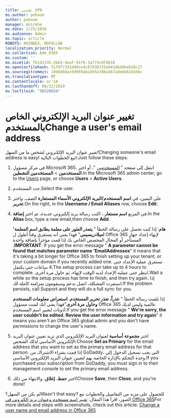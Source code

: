 ```yaml
---
title: تغيير UPN
ms.author: pebaum
author: pebaum
manager: mnirkhe
ms.date: 2/25/2018
ms.audience: Admin
ms.topic: article
ROBOTS: NOINDEX, NOFOLLOW
localization_priority: Normal
ms.collection: Adm_O365
ms.custom: ''
ms.assetid: f61d1335-2b63-4eaf-91f6-3a773c0fd610
ms.openlocfilehash: 51f0f7331d40ce4c87836725eb41d6d4beb26c27
ms.sourcegitcommit: 1d98db8acb9959aba3b5e308a567ade6b62da56c
ms.translationtype: MT
ms.contentlocale: ar-SA
ms.lasthandoff: 08/22/2019
ms.locfileid: "36520834"
---
```

# <a name="change-a-users-email-address"></a><span data-ttu-id="36a86-102">تغيير عنوان البريد الإلكتروني الخاص بالمستخدم</span><span class="sxs-lookup"><span data-stu-id="36a86-102">Change a user's email address</span></span>

<span data-ttu-id="36a86-103">تغيير عنوان البريد الإلكتروني لشخص ما من السهل!</span><span class="sxs-lookup"><span data-stu-id="36a86-103">Changing someone's email address is easy!</span></span> <span data-ttu-id="36a86-104">اتبع الخطوات التالية:</span><span class="sxs-lookup"><span data-stu-id="36a86-104">Just follow these steps:</span></span>
  
1. <span data-ttu-id="36a86-105">في مركز مسؤول Microsoft 365، انتقل إلى صفحة " [المستخدمين](https://go.microsoft.com/fwlink/p/?linkid=834822) "، أو اختر **المستخدمين** \> **المستخدمين النشطين**.</span><span class="sxs-lookup"><span data-stu-id="36a86-105">In the Microsoft 365 admin center, go to the [Users](https://go.microsoft.com/fwlink/p/?linkid=834822) page, or choose **Users** \> **Active Users**.</span></span>
    
2. <span data-ttu-id="36a86-106">حدد المستخدم.</span><span class="sxs-lookup"><span data-stu-id="36a86-106">Select the user.</span></span>
    
3. <span data-ttu-id="36a86-107">على اليمين، في **اسم المستخدم/البريد الإلكتروني الأسماء المستعارة** الصف، واختر **تحرير**.</span><span class="sxs-lookup"><span data-stu-id="36a86-107">On the right, in the **Username / Email Aliases** row, choose **Edit**.</span></span>
    
4. <span data-ttu-id="36a86-108">في المربع **اسم مستعار** ، اكتب رسالة بريد إلكتروني جديدة، ثم اختر **إضافة**.</span><span class="sxs-lookup"><span data-stu-id="36a86-108">In the **Alias** box, type a new email,then choose **Add**.</span></span>
    
    <span data-ttu-id="36a86-109">**هام**: إذا كنت تحصل على رسالة الخطأ " **يتعذر العثور على معلمة يطابق اسم المعلمة' اميلادريسيس**" فهذا يعني أنه يستغرق وقتاً أطول ل Office 365 لإنهاء إعداد جهاز المستأجر أو المجال المخصص الخاص بك إذا قمت مؤخرا بإضافة واحدة .</span><span class="sxs-lookup"><span data-stu-id="36a86-109">**IMPORTANT**: If you get the error message " **A parameter cannot be found that matches parameter name 'EmailAddresses**" it means that it's taking a bit longer for Office 365 to finish setting up your tenant, or your custom domain if you recently added one.</span></span> <span data-ttu-id="36a86-110">تستغرق عملية الإعداد حتى 4 ساعات حتى يكتمل.</span><span class="sxs-lookup"><span data-stu-id="36a86-110">The setup process can take up to 4 hours to complete.</span></span> <span data-ttu-id="36a86-111">انتظر حتى عملية الإعداد لديه الوقت لإنهاء، ثم حاول مرة أخرى.</span><span class="sxs-lookup"><span data-stu-id="36a86-111">Wait a while so the setup process has time to finish, and then try again.</span></span> <span data-ttu-id="36a86-112">إذا استمرت المشكلة، اتصل بدعم وسيقومون بمزامنة كاملة لك.</span><span class="sxs-lookup"><span data-stu-id="36a86-112">If the problem persists, call Support and they will do a full sync for you.</span></span>
    
    <span data-ttu-id="36a86-113">إذا تلقيت رسالة الخطأ " **عذراً، تعذر تحرير المستخدم. استعراض معلومات المستخدم وحاول مرة أخرى**"فهذا يعني أنك لست مسؤول Office 365 عالمية وليس لديك أذونات لتغيير اسم المستخدم.</span><span class="sxs-lookup"><span data-stu-id="36a86-113">If you get the error message " **We're sorry, the user couldn't be edited. Review the user information and try again**" it means you aren't an Office 365 global admin and you don't have permissions to change the user's name.</span></span>
    
5. <span data-ttu-id="36a86-114">اختر **مجموعة أساسية** لعنوان البريد الإلكتروني الذي تريد تعيين عنوان البريد الإلكتروني الأساسي لذلك الشخص.</span><span class="sxs-lookup"><span data-stu-id="36a86-114">Choose **Set as Primary** for the email address that you want to set as the primary email address for that person.</span></span> <span data-ttu-id="36a86-115">إذا قمت بشراء الاشتراك من GoDaddy، التي يجب تسجيل الدخول إلى وحدة التحكم بالإدارة الخاصة بهم لتعيين عنوان البريد الإلكتروني الأساسي.</span><span class="sxs-lookup"><span data-stu-id="36a86-115">If you purchased your subscription from GoDaddy, you must sign in to their management console to set the primary email address.</span></span> 
    
6. <span data-ttu-id="36a86-116">اختر **حفظ**، **إغلاق**، والانتهاء من ذلك!</span><span class="sxs-lookup"><span data-stu-id="36a86-116">Choose **Save**, then **Close**, and you're done!</span></span>
    
<span data-ttu-id="36a86-117">لم يكن من السهل؟</span><span class="sxs-lookup"><span data-stu-id="36a86-117">Wasn't that easy?</span></span> <span data-ttu-id="36a86-118">للحصول على مزيد من التفاصيل والخطوات مع الصور، اقرأ هذا المقال: [تغيير اسم مستخدم وعنوان بريد إلكتروني في Office 365](https://support.office.com/article/Change-a-user-name-and-email-address-in-Office-365-fb5ac074-e203-4e1f-9843-b9d1a3e03297.aspx)</span><span class="sxs-lookup"><span data-stu-id="36a86-118">For more details and steps with screenshots, check out this article: [Change a user name and email address in Office 365](https://support.office.com/article/Change-a-user-name-and-email-address-in-Office-365-fb5ac074-e203-4e1f-9843-b9d1a3e03297.aspx)</span></span>
  

